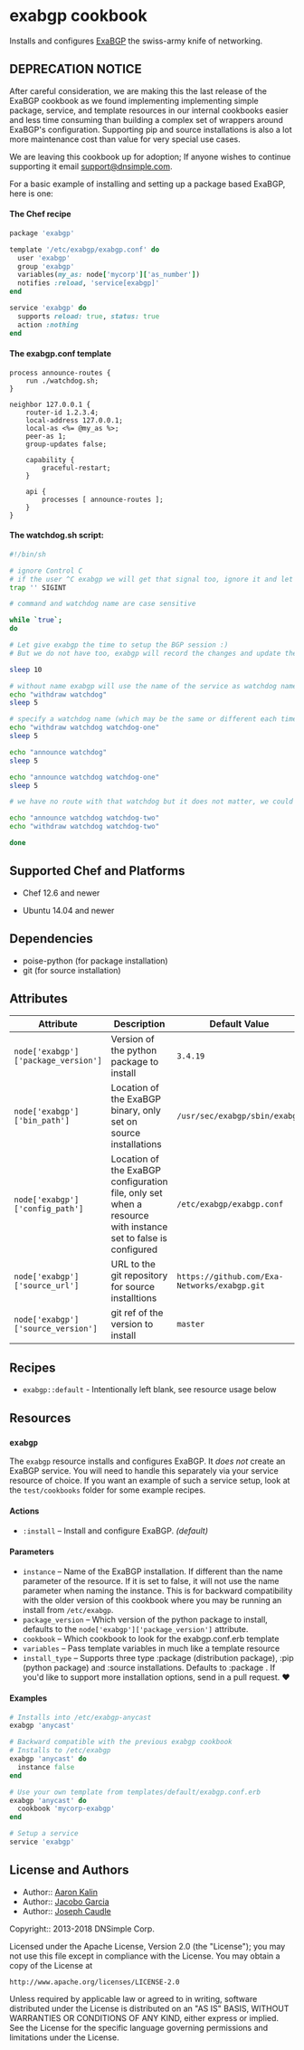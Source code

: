 # exabgp cookbook

Installs and configures [ExaBGP](https://github.com/Exa-Networks/exabgp)
the swiss-army knife of networking.

## DEPRECATION NOTICE

After careful consideration, we are making this the last release of the ExaBGP cookbook as we found implementing implementing simple package, service, and template resources in our internal cookbooks easier and less time consuming than building a complex set of wrappers around ExaBGP's configuration. Supporting pip and source installations is also a lot more maintenance cost than value for very special use cases.

We are leaving this cookbook up for adoption; If anyone wishes to continue supporting it email support@dnsimple.com.

For a basic example of installing and setting up a package based ExaBGP, here is one:

#### The Chef recipe

```ruby
package 'exabgp'

template '/etc/exabgp/exabgp.conf' do
  user 'exabgp'
  group 'exabgp'
  variables(my_as: node['mycorp']['as_number'])
  notifies :reload, 'service[exabgp]'
end

service 'exabgp' do
  supports reload: true, status: true
  action :nothing
end
```

#### The exabgp.conf template

```
process announce-routes {
	run ./watchdog.sh;
}

neighbor 127.0.0.1 {
	router-id 1.2.3.4;
	local-address 127.0.0.1;
	local-as <%= @my_as %>;
	peer-as 1;
	group-updates false;

	capability {
		graceful-restart;
	}

	api {
		processes [ announce-routes ];
	}
}
```

#### The watchdog.sh script:

```sh
#!/bin/sh

# ignore Control C
# if the user ^C exabgp we will get that signal too, ignore it and let exabgp send us a SIGTERM
trap '' SIGINT

# command and watchdog name are case sensitive

while `true`;
do

# Let give exabgp the time to setup the BGP session :)
# But we do not have too, exabgp will record the changes and update the routes once up otherwise

sleep 10

# without name exabgp will use the name of the service as watchdog name
echo "withdraw watchdog"
sleep 5

# specify a watchdog name (which may be the same or different each time)
echo "withdraw watchdog watchdog-one"
sleep 5

echo "announce watchdog"
sleep 5

echo "announce watchdog watchdog-one"
sleep 5

# we have no route with that watchdog but it does not matter, we could have after a configuration reload

echo "announce watchdog watchdog-two"
echo "withdraw watchdog watchdog-two"

done
```

## Supported Chef and Platforms

* Chef 12.6 and newer

* Ubuntu 14.04 and newer

## Dependencies

* poise-python (for package installation)
* git (for source installation)

## Attributes

| Attribute | Description | Default Value |
| --- | --- | --- |
| `node['exabgp']['package_version']` | Version of the python package to install | `3.4.19` |
| `node['exabgp']['bin_path']` | Location of the ExaBGP binary, only set on source installations | `/usr/sec/exabgp/sbin/exabgp` |
| `node['exabgp']['config_path']` | Location of the ExaBGP configuration file, only set when a resource with instance set to false is configured | `/etc/exabgp/exabgp.conf` |
| `node['exabgp']['source_url']` | URL to the git repository for source installtions | `https://github.com/Exa-Networks/exabgp.git` |
| `node['exabgp']['source_version']` | git ref of the version to install | `master` |

## Recipes

* `exabgp::default` - Intentionally left blank, see resource usage below

## Resources

### `exabgp`

The `exabgp` resource installs and configures ExaBGP. It _does not_ create
an ExaBGP service. You will need to handle this separately via your service
resource of choice. If you want an example of such a service setup, look at
the `test/cookbooks` folder for some example recipes.

#### Actions

* `:install` – Install and configure ExaBGP. *(default)*

#### Parameters

* `instance` – Name of the ExaBGP installation. If different than the name parameter of the resource. If it is set to false, it will not use the name parameter when naming the instance. This is for backward compatibility with the older version of this cookbook where you may be running an install from `/etc/exabgp`.
* `package_version` – Which version of the python package to install, defaults to the `node['exabgp']['package_version']` attribute.
* `cookbook` – Which cookbook to look for the exabgp.conf.erb template
* `variables` – Pass template variables in much like a template resource
* `install_type` – Supports three type :package (distribution package), :pip (python package) and :source installations. Defaults to :package . If you'd like to support more installation options, send in a pull request. :heart:

#### Examples

```ruby
# Installs into /etc/exabgp-anycast
exabgp 'anycast'

# Backward compatible with the previous exabgp cookbook
# Installs to /etc/exabgp
exabgp 'anycast' do
  instance false
end

# Use your own template from templates/default/exabgp.conf.erb
exabgp 'anycast' do
  cookbook 'mycorp-exabgp'
end

# Setup a service
service 'exabgp'
```

## License and Authors

* Author:: [Aaron Kalin](https://github.com/martinisoft)
* Author:: [Jacobo Garcia](https://github.com/therobot)
* Author:: [Joseph Caudle](https://github.com/jcaudle)

Copyright:: 2013-2018 DNSimple Corp.

Licensed under the Apache License, Version 2.0 (the "License");
you may not use this file except in compliance with the License.
You may obtain a copy of the License at

    http://www.apache.org/licenses/LICENSE-2.0

Unless required by applicable law or agreed to in writing, software
distributed under the License is distributed on an "AS IS" BASIS,
WITHOUT WARRANTIES OR CONDITIONS OF ANY KIND, either express or implied.
See the License for the specific language governing permissions and
limitations under the License.
